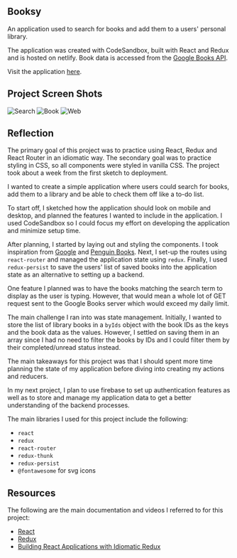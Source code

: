 ## Booksy

An application used to search for books and add them to a users' personal library. 

The application was created with CodeSandbox, built with React and Redux and is hosted on netlify. Book data is accessed from the [Google Books API](https://developers.google.com/books/).

Visit the application [here](https://booksy.netlify.com/home).

## Project Screen Shots

![Search](https://duaw26jehqd4r.cloudfront.net/items/351044013f0G1y2v0W33/Image%202019-02-13%20at%206.34.48%20PM.png)
![Book](https://duaw26jehqd4r.cloudfront.net/items/0E0Z3L3j3n0w3E2J2Z1d/Image%202019-02-15%20at%2010.56.10%20AM.png)
![Web](https://duaw26jehqd4r.cloudfront.net/items/2b3r2N0a3d33221T3U0f/Image%202019-02-15%20at%2010.55.14%20AM.png)

## Reflection  

The primary goal of this project was to practice using React, Redux and React Router in an idiomatic way. The secondary goal was to practice styling in CSS, so all components were styled in vanilla CSS. The project took about a week from the first sketch to deployment.

I wanted to create a simple application where users could search for books, add them to a library and be able to check them off like a to-do list. 

To start off, I sketched how the application should look on mobile and desktop, and planned the features I wanted to include in the application. I used CodeSandbox so I could focus my effort on developing the application and minimize setup time.

After planning, I started by laying out and styling the components. I took inspiration from [Google](https://www.google.com/) and [Penguin Books](https://www.penguin.co.uk/). Next, I set-up the routes using `react-router` and managed the application state using `redux`. Finally, I used `redux-persist` to save the users' list of saved books into the application state as an alternative to setting up a backend.

One feature I planned was to have the books matching the search term to display as the user is typing. However, that would mean a whole lot of GET request sent to the Google Books server which would exceed my daily limit.

The main challenge I ran into was state management. Initially, I wanted to store the list of library books in a `byIds` object with the book IDs as the keys and the book data as the values. However, I settled on saving them in an array since I had no need to filter the books by IDs and I could filter them by their completed/unread status instead. 

The main takeaways for this project was that I should spent more time planning the state of my application before diving into creating my actions and reducers. 

In my next project, I plan to use firebase to set up authentication features as well as to store and manage my application data to get a better understanding of the backend processes.

The main libraries I used for this project include the following: 
* `react`
* `redux`
* `react-router`
* `redux-thunk`
* `redux-persist`
* `@fontawesome` for svg icons

## Resources

The following are the main documentation and videos I referred to for this project:
* [React](https://reactjs.org/docs/getting-started.html)
* [Redux](https://redux.js.org/introduction/getting-started)
* [Building React Applications with Idiomatic Redux](https://egghead.io/courses/building-react-applications-with-idiomatic-redux)
